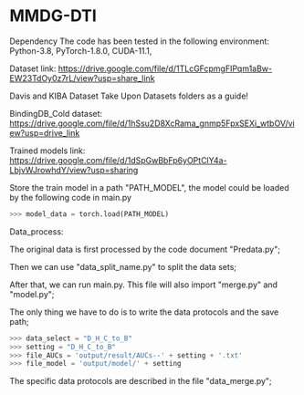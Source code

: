 # MMDG-DTI

Dependency
The code has been tested in the following environment:
Python-3.8,
PyTorch-1.8.0,
CUDA-11.1,

Dataset link: https://drive.google.com/file/d/1TLcGFcpmgFIPqm1aBw-EW23TdOy0z7rL/view?usp=share_link

Davis and KIBA Dataset Take Upon Datasets folders as a guide!

BindingDB_Cold dataset: https://drive.google.com/file/d/1hSsu2D8XcRama_gnmp5FpxSEXi_wtbOV/view?usp=drive_link

Trained models link: https://drive.google.com/file/d/1dSpGwBbFp6yOPtClY4a-LbjvWJrowhdY/view?usp=sharing

Store the train model in a path "PATH_MODEL", the model could be loaded by the following code in main.py
```python
>>> model_data = torch.load(PATH_MODEL)
```
Data_process: 

The original data is first processed by the code document "Predata.py";

Then we can use "data_split_name.py" to split the data sets; 
              
After that, we can run main.py. This file will also import "merge.py" and "model.py";

The only thing we have to do is to write the data protocols and the save path;
              
```python
>>> data_select = "D_H_C_to_B"
>>> setting = "D_H_C_to_B"
>>> file_AUCs = 'output/result/AUCs--' + setting + '.txt'
>>> file_model = 'output/model/' + setting
```

The specific data protocols are described in the file "data_merge.py";

